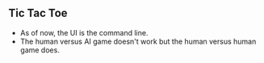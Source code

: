 ## Tic Tac Toe

* As of now, the UI is the command line.
* The human versus AI game doesn't work but the human versus human game does.
